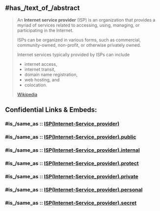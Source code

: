 

## #has_/text_of_/abstract 

> An **Internet service provider** (ISP) is an organization that provides a myriad of 
> services related to accessing, using, managing, or participating in the Internet. 
> 
> ISPs can be organized in various forms, such as 
> commercial, community-owned, non-profit, or otherwise privately owned.
>
> Internet services typically provided by ISPs can include 
> - internet access, 
> - internet transit, 
> - domain name registration, 
> - web hosting, and 
> - colocation.
>
> [Wikipedia](https://en.wikipedia.org/wiki/Internet%20service%20provider) 


## Confidential Links & Embeds: 

### #is_/same_as :: [ISP(Internet-Service_provider)](/_Standards/Society/Economics/Business/Business-Entity/IT~Company/ISP(Internet-Service_provider).md) 

### #is_/same_as :: [ISP(Internet-Service_provider).public](/_public/Society/Economics/Business/Business-Entity/IT~Company/ISP(Internet-Service_provider).public.md) 

### #is_/same_as :: [ISP(Internet-Service_provider).internal](/_internal/Society/Economics/Business/Business-Entity/IT~Company/ISP(Internet-Service_provider).internal.md) 

### #is_/same_as :: [ISP(Internet-Service_provider).protect](/_protect/Society/Economics/Business/Business-Entity/IT~Company/ISP(Internet-Service_provider).protect.md) 

### #is_/same_as :: [ISP(Internet-Service_provider).private](/_private/Society/Economics/Business/Business-Entity/IT~Company/ISP(Internet-Service_provider).private.md) 

### #is_/same_as :: [ISP(Internet-Service_provider).personal](/_personal/Society/Economics/Business/Business-Entity/IT~Company/ISP(Internet-Service_provider).personal.md) 

### #is_/same_as :: [ISP(Internet-Service_provider).secret](/_secret/Society/Economics/Business/Business-Entity/IT~Company/ISP(Internet-Service_provider).secret.md)

